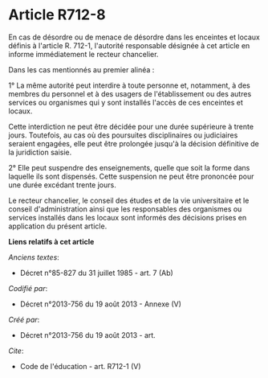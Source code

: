 # Article R712-8

En cas de désordre ou de menace de désordre dans les enceintes et locaux définis à l'article R. 712-1, l'autorité responsable
désignée à cet article en informe immédiatement le recteur chancelier. 

Dans les cas mentionnés au premier alinéa : 

1° La même autorité peut interdire à toute personne et, notamment, à des membres du personnel et à des usagers de
l'établissement ou des autres services ou organismes qui y sont installés l'accès de ces enceintes et locaux. 

Cette interdiction ne peut être décidée pour une durée supérieure à trente jours. Toutefois, au cas où des poursuites
disciplinaires ou judiciaires seraient engagées, elle peut être prolongée jusqu'à la décision définitive de la juridiction
saisie. 

2° Elle peut suspendre des enseignements, quelle que soit la forme dans laquelle ils sont dispensés. Cette suspension ne peut
être prononcée pour une durée excédant trente jours. 

Le recteur chancelier, le conseil des études et de la vie universitaire et le conseil d'administration ainsi que les
responsables des organismes ou services installés dans les locaux sont informés des décisions prises en application du
présent article.

**Liens relatifs à cet article**

_Anciens textes_:

  - Décret n°85-827 du 31 juillet 1985 - art. 7 (Ab)

_Codifié par_:

  - Décret n°2013-756 du 19 août 2013 -  Annexe (V)

_Créé par_:

  - Décret n°2013-756 du 19 août 2013 - art.

_Cite_:

  - Code de l'éducation - art. R712-1 (V)

